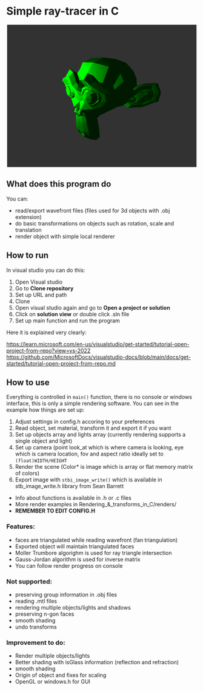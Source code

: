 # Simple ray-tracer in C
<p align="center">
    <img src="/Rendering_&_transforms_in_C/renders/monkey.png" alt="Rendered image example" width="500"/>
</p>

## What does this program do
You can:
- read/export wavefront files (files used for 3d objects with .obj extension)
- do basic transformations on objects such as rotation, scale and translation
- render object with simple local renderer

## How to run
In visual studio you can do this:
1) Open Visual studio
2) Go to **Clone repository**
3) Set up URL and path
4) Clone
5) Open visual studio again and go to **Open a project or solution**
6) Click on **solution view** or double click .sln file
7) Set up main function and run the program

Here it is explained very clearly:

https://learn.microsoft.com/en-us/visualstudio/get-started/tutorial-open-project-from-repo?view=vs-2022
https://github.com/MicrosoftDocs/visualstudio-docs/blob/main/docs/get-started/tutorial-open-project-from-repo.md

## How to use
Everything is controlled in `main()` function, there is no console or windows interface, this is only a simple rendering software. You can see in the example how things are set up:
1) Adjust settings in config.h accoring to your preferences
2) Read object, set material, transform it and export it if you want
3) Set up objects array and lights array (currently rendering supports a single object and light)
4) Set up camera (point look_at which is where camera is looking, eye which is camera location, fov and aspect ratio ideally set to `(float)WIDTH/HEIGHT`
5) Render the scene (Color* is image which is array or flat memory matrix of colors)
6) Export image with `stbi_image_write()` which is available in stb_image_write.h library from Sean Barrett

- Info about functions is available in .h or .c files
- More render examples in Rendering_&_transforms_in_C/renders/
- **REMEMBER TO EDIT CONFIG.H**

### Features:
- faces are triangulated while reading wavefront (fan triangulation)
- Exported object will maintain triangulated faces
- Moller Trumbore algorighm is used for ray triangle intersection
- Gauss-Jordan algorithm is used for inverse matrix
- You can follow render progress on console

### Not supported:
- preserving group information in .obj files
- reading .mtl files
- rendering multiple objects/lights and shadows
- preserving n-gon faces
- smooth shading
- undo transforms

### Improvement to do:
- Render multiple objects/lights
- Better shading with isGlass information (reflection and refraction)
- smooth shading
- Origin of object and fixes for scaling
- OpenGL or windows.h for GUI

